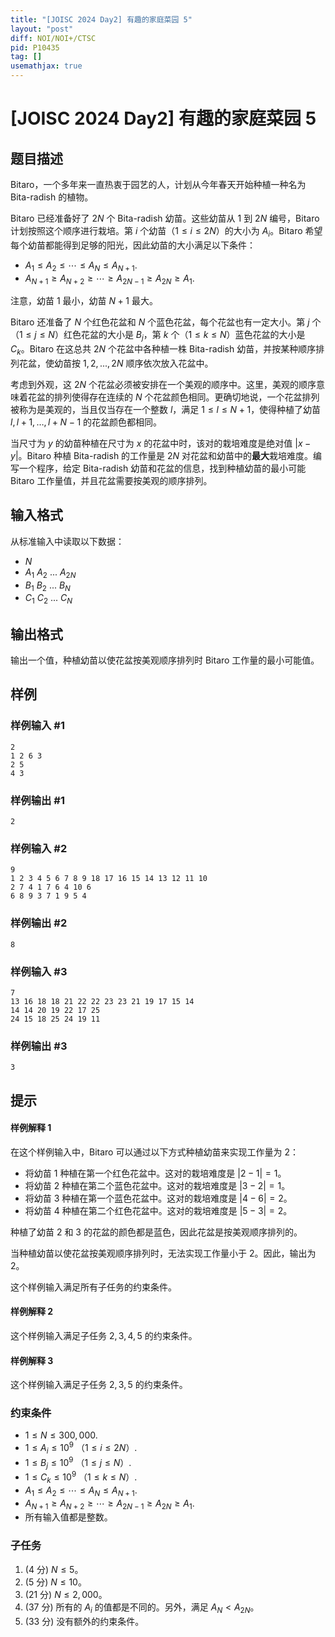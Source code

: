 ```yaml
---
title: "[JOISC 2024 Day2] 有趣的家庭菜园 5"
layout: "post"
diff: NOI/NOI+/CTSC
pid: P10435
tag: []
usemathjax: true
---
```


# [JOISC 2024 Day2] 有趣的家庭菜园 5
## 题目描述

Bitaro，一个多年来一直热衷于园艺的人，计划从今年春天开始种植一种名为 Bita-radish 的植物。 

Bitaro 已经准备好了 $2N$ 个 Bita-radish 幼苗。这些幼苗从 $1$ 到 $2N$ 编号，Bitaro 计划按照这个顺序进行栽培。第 $i$ 个幼苗（$1 \leq i \leq 2N$）的大小为 $A_i$。Bitaro 希望每个幼苗都能得到足够的阳光，因此幼苗的大小满足以下条件：

- $A_1 \leq A_2 \leq \cdots \leq A_N \leq A_{N+1}$. 
- $A_{N+1} \geq A_{N+2} \geq \cdots \geq A_{2N-1} \geq A_{2N} \geq A_1$. 

注意，幼苗 $1$ 最小，幼苗 $N+1$ 最大。

Bitaro 还准备了 $N$ 个红色花盆和 $N$ 个蓝色花盆，每个花盆也有一定大小。第 $j$ 个（$1 \leq j \leq N$）红色花盆的大小是 $B_j$，第 $k$ 个（$1 \leq k \leq N$）蓝色花盆的大小是 $C_k$。Bitaro 在这总共 $2N$ 个花盆中各种植一株 Bita-radish 幼苗，并按某种顺序排列花盆，使幼苗按 $1,2,...,2N$ 顺序依次放入花盆中。

考虑到外观，这 $2N$ 个花盆必须被安排在一个美观的顺序中。这里，美观的顺序意味着花盆的排列使得存在连续的 $N$ 个花盆颜色相同。更确切地说，一个花盆排列被称为是美观的，当且仅当存在一个整数 $l$，满足 $1 \leq l \leq N+1$，使得种植了幼苗 $l, l+1, \ldots, l+N-1$ 的花盆颜色都相同。

当尺寸为 $y$ 的幼苗种植在尺寸为 $x$ 的花盆中时，该对的栽培难度是绝对值 $|x-y|$。Bitaro 种植 Bita-radish 的工作量是 $2N$ 对花盆和幼苗中的**最大**栽培难度。编写一个程序，给定 Bita-radish 幼苗和花盆的信息，找到种植幼苗的最小可能 Bitaro 工作量值，并且花盆需要按美观的顺序排列。
## 输入格式

从标准输入中读取以下数据：

- $N$
- $A_1$ $A_2$ ... $A_{2N}$
- $B_1$ $B_2$ ... $B_N$
- $C_1$ $C_2$ ... $C_N$
## 输出格式

输出一个值，种植幼苗以使花盆按美观顺序排列时 Bitaro 工作量的最小可能值。

## 样例

### 样例输入 #1
```
2
1 2 6 3
2 5
4 3
```
### 样例输出 #1
```
2
```
### 样例输入 #2
```
9
1 2 3 4 5 6 7 8 9 18 17 16 15 14 13 12 11 10
2 7 4 1 7 6 4 10 6
6 8 9 3 7 1 9 5 4

```
### 样例输出 #2
```
8
```
### 样例输入 #3
```
7
13 16 18 18 21 22 22 23 23 21 19 17 15 14
14 14 20 19 22 17 25
24 15 18 25 24 19 11
```
### 样例输出 #3
```
3
```
## 提示

#### 样例解释 1

在这个样例输入中，Bitaro 可以通过以下方式种植幼苗来实现工作量为 $2$：

- 将幼苗 $1$ 种植在第一个红色花盆中。这对的栽培难度是 $|2 - 1| = 1$。
- 将幼苗 $2$ 种植在第二个蓝色花盆中。这对的栽培难度是 $|3 - 2| = 1$。
- 将幼苗 $3$ 种植在第一个蓝色花盆中。这对的栽培难度是 $|4 - 6| = 2$。
- 将幼苗 $4$ 种植在第二个红色花盆中。这对的栽培难度是 $|5 - 3| = 2$。

种植了幼苗 $2$ 和 $3$ 的花盆的颜色都是蓝色，因此花盆是按美观顺序排列的。

当种植幼苗以使花盆按美观顺序排列时，无法实现工作量小于 $2$。因此，输出为 $2$。

这个样例输入满足所有子任务的约束条件。


#### 样例解释 2

这个样例输入满足子任务 $2,3,4,5$ 的约束条件。

#### 样例解释 3

这个样例输入满足子任务 $2,3,5$ 的约束条件。

### 约束条件

- $1 \leq N \leq 300,000$.
- $1 \leq A_i \leq 10^9$ （$1 \leq i \leq 2N$）.
- $1 \leq B_j \leq 10^9$ （$1 \leq j \leq N$）.
- $1 \leq C_k \leq 10^9$ （$1 \leq k \leq N$）.
- $A_1 \leq A_2 \leq \cdots \leq A_N \leq A_{N+1}$.
- $A_{N+1} \geq A_{N+2} \geq \cdots \geq A_{2N-1} \geq A_{2N} \geq A_1$.
- 所有输入值都是整数。

### 子任务

1. (4 分) $N \leq 5$。
2. (5 分) $N \leq 10$。
3. (21 分) $N \leq 2,000$。
4. (37 分) 所有的 $A_i$ 的值都是不同的。另外，满足 $A_N < A_{2N}$。
5. (33 分) 没有额外的约束条件。
